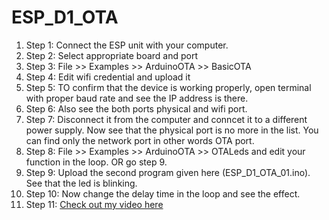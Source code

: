 # ESP_D1_OTA

1. Step 1: Connect the ESP unit with your computer.
2. Step 2: Select appropriate board and port
3. Step 3: File >> Examples >> ArduinoOTA >> BasicOTA
4. Step 4: Edit wifi credential and upload it
5. Step 5: TO confirm that the device is working properly, open terminal with proper baud rate and see the IP address is there.
6. Step 6: Also see the both ports physical and wifi port.
7. Step 7: Disconnect it from the computer and conncet it to a different power supply. Now see that the physical port is no more in the list. You can find only the network port in other words OTA port.
8. Step 8: File >> Examples >> ArduinoOTA >> OTALeds and edit your function in the loop. OR go step 9.
9. Step 9: Upload the second program given here (ESP_D1_OTA_01.ino). See that the led is blinking.
10. Step 10: Now change the delay time in the loop and see the effect. 
11. Step 11: [Check out my video here](https://youtube.com/shorts/qipZzylAE3A?feature=share) 
